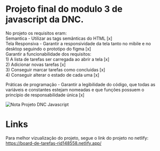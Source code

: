 <h1>Projeto final do modulo 3 de javascript da DNC.</h1>
No projeto os requisitos eram: <br>
  Semantica - Utilizar as tags semânticas do HTML [x] <br>
  Tela Responsiva - Garantir a responsividade da tela tanto no mibile e no desktop seguindo o prototipo do figma [x] <br>
  Garantir a funcionabilidade dos requisitos: <br>
                                              1) A lista de tarefas ser carregada ao abrir a tela [x] <br>
                                              2) Adicionar novas tarefas [x] <br>
                                              3) Conseguir marcar tarefas como concluidas [x] <br>
                                              4) Conseguir alterar o estado de cada uma [x] <br>
                                              
  Práticas de programação - Garantir a legibilidade do código, que todas as variáveis e constantes estejam nomeadas e que funções possuem o princípio de responsabilidade única [x] <br>

![Nota Projeto DNC Javascript](https://github.com/user-attachments/assets/8bee1f89-e8a8-45b9-b1f9-d7128e21f205)

<h1>Links</h1>

Para melhor vizualização do projeto, segue o link do projeto no netlify: https://board-de-tarefas-rid148558.netlify.app/
